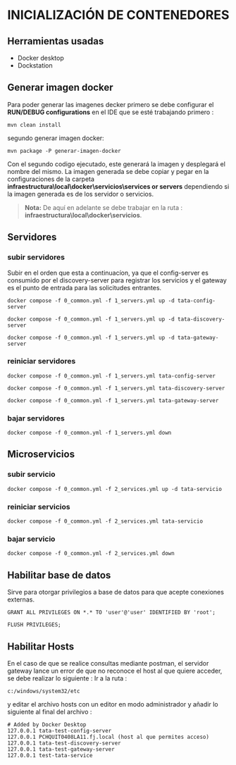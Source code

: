 # INICIALIZACIÓN DE CONTENEDORES

## Herramientas usadas
- Docker desktop
-  Dockstation 

## Generar imagen docker
Para poder generar las imagenes decker primero se debe configurar el **RUN/DEBUG configurations** en el IDE que se esté trabajando primero :
```
mvn clean install
```
segundo generar imagen docker:
```
mvn package -P generar-imagen-docker
```
Con el segundo codigo ejecutado, este generará la imagen y desplegará el nombre del mismo.
La imagen generada se debe copiar y pegar en la configuraciones de la carpeta  **infraestructura\local\docker\servicios\services or servers**
dependiendo si la imagen generada es de los servidor o servicios.

> **Nota:** De aquí en adelante se debe trabajar en la ruta : **infraestructura\local\docker\servicios**.

## Servidores

### subir servidores
Subir en el orden que esta a continuacíon, ya que el config-server es consumido por el discovery-server para registrar los servicios y el gateway es el punto de entrada para las solicitudes entrantes.
```
docker compose -f 0_common.yml -f 1_servers.yml up -d tata-config-server
```
```
docker compose -f 0_common.yml -f 1_servers.yml up -d tata-discovery-server
```
```
docker compose -f 0_common.yml -f 1_servers.yml up -d tata-gateway-server
```
### reiniciar servidores
```
docker compose -f 0_common.yml -f 1_servers.yml tata-config-server
```
```
docker compose -f 0_common.yml -f 1_servers.yml tata-discovery-server
```
```
docker compose -f 0_common.yml -f 1_servers.yml tata-gateway-server
```
### bajar servidores
```
docker compose -f 0_common.yml -f 1_servers.yml down
```

## Microservicios

### subir servicio
```
docker compose -f 0_common.yml -f 2_services.yml up -d tata-servicio
```
### reiniciar servicios
```
docker compose -f 0_common.yml -f 2_services.yml tata-servicio
```
### bajar servicio
```
docker compose -f 0_common.yml -f 2_services.yml down
```
## Habilitar base de datos
Sirve para otorgar privilegios a base de datos para que acepte conexiones externas.
```
GRANT ALL PRIVILEGES ON *.* TO 'user'@'user' IDENTIFIED BY 'root';

FLUSH PRIVILEGES;
```
 ## Habilitar Hosts
 En el caso de que se realice consultas mediante postman, el servidor gateway lance un error de que no reconoce el host al que quiere acceder, se debe realizar lo siguiente : 
 Ir a la ruta : 
 ```
 c:/windows/system32/etc
 ```
  y editar el archivo hosts con un editor en modo administrador
 y añadir lo siguiente al final del archivo :
  ```
 # Added by Docker Desktop
127.0.0.1 tata-test-config-server
127.0.0.1 PCHQUIT0408LA11.fj.local (host al que permites acceso)
127.0.0.1 tata-test-discovery-server
127.0.0.1 tata-test-gateway-server
127.0.0.1 test-tata-service 
  ```